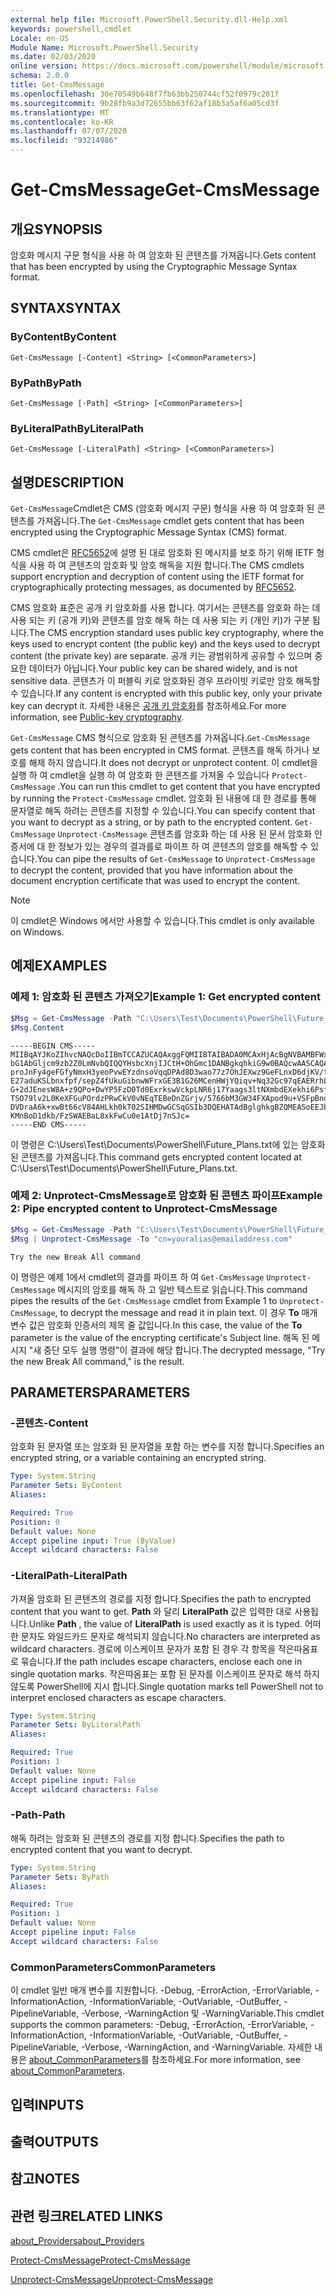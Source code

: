```yaml
---
external help file: Microsoft.PowerShell.Security.dll-Help.xml
keywords: powershell,cmdlet
Locale: en-US
Module Name: Microsoft.PowerShell.Security
ms.date: 02/03/2020
online version: https://docs.microsoft.com/powershell/module/microsoft.powershell.security/get-cmsmessage?view=powershell-6&WT.mc_id=ps-gethelp
schema: 2.0.0
title: Get-CmsMessage
ms.openlocfilehash: 30e70549b648f7fb63bb250744cf52f0979c201f
ms.sourcegitcommit: 9b28fb9a3d72655bb63f62af18b3a5af6a05cd3f
ms.translationtype: MT
ms.contentlocale: ko-KR
ms.lasthandoff: 07/07/2020
ms.locfileid: "93214986"
---
```

# <span data-ttu-id="a8c7e-103">Get-CmsMessage</span><span class="sxs-lookup"><span data-stu-id="a8c7e-103">Get-CmsMessage</span></span>

## <span data-ttu-id="a8c7e-104">개요</span><span class="sxs-lookup"><span data-stu-id="a8c7e-104">SYNOPSIS</span></span>
<span data-ttu-id="a8c7e-105">암호화 메시지 구문 형식을 사용 하 여 암호화 된 콘텐츠를 가져옵니다.</span><span class="sxs-lookup"><span data-stu-id="a8c7e-105">Gets content that has been encrypted by using the Cryptographic Message Syntax format.</span></span>

## <span data-ttu-id="a8c7e-106">SYNTAX</span><span class="sxs-lookup"><span data-stu-id="a8c7e-106">SYNTAX</span></span>

### <span data-ttu-id="a8c7e-107">ByContent</span><span class="sxs-lookup"><span data-stu-id="a8c7e-107">ByContent</span></span>

```
Get-CmsMessage [-Content] <String> [<CommonParameters>]
```

### <span data-ttu-id="a8c7e-108">ByPath</span><span class="sxs-lookup"><span data-stu-id="a8c7e-108">ByPath</span></span>

```
Get-CmsMessage [-Path] <String> [<CommonParameters>]
```

### <span data-ttu-id="a8c7e-109">ByLiteralPath</span><span class="sxs-lookup"><span data-stu-id="a8c7e-109">ByLiteralPath</span></span>

```
Get-CmsMessage [-LiteralPath] <String> [<CommonParameters>]
```

## <span data-ttu-id="a8c7e-110">설명</span><span class="sxs-lookup"><span data-stu-id="a8c7e-110">DESCRIPTION</span></span>

<span data-ttu-id="a8c7e-111">`Get-CmsMessage`Cmdlet은 CMS (암호화 메시지 구문) 형식을 사용 하 여 암호화 된 콘텐츠를 가져옵니다.</span><span class="sxs-lookup"><span data-stu-id="a8c7e-111">The `Get-CmsMessage` cmdlet gets content that has been encrypted using the Cryptographic Message Syntax (CMS) format.</span></span>

<span data-ttu-id="a8c7e-112">CMS cmdlet은 [RFC5652](https://tools.ietf.org/html/rfc5652)에 설명 된 대로 암호화 된 메시지를 보호 하기 위해 IETF 형식을 사용 하 여 콘텐츠의 암호화 및 암호 해독을 지원 합니다.</span><span class="sxs-lookup"><span data-stu-id="a8c7e-112">The CMS cmdlets support encryption and decryption of content using the IETF format for cryptographically protecting messages, as documented by [RFC5652](https://tools.ietf.org/html/rfc5652).</span></span>

<span data-ttu-id="a8c7e-113">CMS 암호화 표준은 공개 키 암호화를 사용 합니다. 여기서는 콘텐츠를 암호화 하는 데 사용 되는 키 (공개 키)와 콘텐츠를 암호 해독 하는 데 사용 되는 키 (개인 키)가 구분 됩니다.</span><span class="sxs-lookup"><span data-stu-id="a8c7e-113">The CMS encryption standard uses public key cryptography, where the keys used to encrypt content (the public key) and the keys used to decrypt content (the private key) are separate.</span></span> <span data-ttu-id="a8c7e-114">공개 키는 광범위하게 공유할 수 있으며 중요한 데이터가 아닙니다.</span><span class="sxs-lookup"><span data-stu-id="a8c7e-114">Your public key can be shared widely, and is not sensitive data.</span></span> <span data-ttu-id="a8c7e-115">콘텐츠가 이 퍼블릭 키로 암호화된 경우 프라이빗 키로만 암호 해독할 수 있습니다.</span><span class="sxs-lookup"><span data-stu-id="a8c7e-115">If any content is encrypted with this public key, only your private key can decrypt it.</span></span> <span data-ttu-id="a8c7e-116">자세한 내용은 [공개 키 암호화](https://en.wikipedia.org/wiki/Public-key_cryptography)를 참조하세요.</span><span class="sxs-lookup"><span data-stu-id="a8c7e-116">For more information, see [Public-key cryptography](https://en.wikipedia.org/wiki/Public-key_cryptography).</span></span>

<span data-ttu-id="a8c7e-117">`Get-CmsMessage` CMS 형식으로 암호화 된 콘텐츠를 가져옵니다.</span><span class="sxs-lookup"><span data-stu-id="a8c7e-117">`Get-CmsMessage` gets content that has been encrypted in CMS format.</span></span> <span data-ttu-id="a8c7e-118">콘텐츠를 해독 하거나 보호를 해제 하지 않습니다.</span><span class="sxs-lookup"><span data-stu-id="a8c7e-118">It does not decrypt or unprotect content.</span></span> <span data-ttu-id="a8c7e-119">이 cmdlet을 실행 하 여 cmdlet을 실행 하 여 암호화 한 콘텐츠를 가져올 수 있습니다 `Protect-CmsMessage` .</span><span class="sxs-lookup"><span data-stu-id="a8c7e-119">You can run this cmdlet to get content that you have encrypted by running the `Protect-CmsMessage` cmdlet.</span></span> <span data-ttu-id="a8c7e-120">암호화 된 내용에 대 한 경로를 통해 문자열로 해독 하려는 콘텐츠를 지정할 수 있습니다.</span><span class="sxs-lookup"><span data-stu-id="a8c7e-120">You can specify content that you want to decrypt as a string, or by path to the encrypted content.</span></span> <span data-ttu-id="a8c7e-121">`Get-CmsMessage` `Unprotect-CmsMessage` 콘텐츠를 암호화 하는 데 사용 된 문서 암호화 인증서에 대 한 정보가 있는 경우의 결과를로 파이프 하 여 콘텐츠의 암호를 해독할 수 있습니다.</span><span class="sxs-lookup"><span data-stu-id="a8c7e-121">You can pipe the results of `Get-CmsMessage` to `Unprotect-CmsMessage` to decrypt the content, provided that you have information about the document encryption certificate that was used to encrypt the content.</span></span>

> [!NOTE]
> <span data-ttu-id="a8c7e-122">이 cmdlet은 Windows 에서만 사용할 수 있습니다.</span><span class="sxs-lookup"><span data-stu-id="a8c7e-122">This cmdlet is only available on Windows.</span></span>

## <span data-ttu-id="a8c7e-123">예제</span><span class="sxs-lookup"><span data-stu-id="a8c7e-123">EXAMPLES</span></span>

### <span data-ttu-id="a8c7e-124">예제 1: 암호화 된 콘텐츠 가져오기</span><span class="sxs-lookup"><span data-stu-id="a8c7e-124">Example 1: Get encrypted content</span></span>

```powershell
$Msg = Get-CmsMessage -Path "C:\Users\Test\Documents\PowerShell\Future_Plans.txt"
$Msg.Content
```

```Output
-----BEGIN CMS-----
MIIBqAYJKoZIhvcNAQcDoIIBmTCCAZUCAQAxggFQMIIBTAIBADA0MCAxHjAcBgNVBAMBFWxlZWhv
bG1AbGljcm9zb2Z0LmNvbQIQQYHsbcXnjIJCtH+OhGmc1DANBgkqhkiG9w0BAQcwAASCAQAnkFHM
proJnFy4geFGfyNmxH3yeoPvwEYzdnsoVqqDPAd8D3wao77z7OhJEXwz9GeFLnxD6djKV/tF4PxR
E27aduKSLbnxfpf/sepZ4fUkuGibnwWFrxGE3B1G26MCenHWjYQiqv+Nq32Gc97qEAERrhLv6S4R
G+2dJEnesW8A+z9QPo+DwYP5FzD0Td0ExrkswVckpLNR6j17Yaags3ltNXmbdEXekhi6Psf2MLMP
TSO79lv2L0KeXFGuPOrdzPRwCkV0vNEqTEBeDnZGrjv/5766bM3GW34FXApod9u+VSFpBnqVOCBA
DVDraA6k+xwBt66cV84AHLkh0kT02SIHMDwGCSqGSIb3DQEHATAdBglghkgBZQMEASoEEJbJaiRl
KMnBoD1dkb/FzSWAEBaL8xkFwCu0e1AtDj7nSJc=
-----END CMS-----
```

<span data-ttu-id="a8c7e-125">이 명령은 C:\Users\Test\Documents\PowerShell\Future_Plans.txt에 있는 암호화 된 콘텐츠를 가져옵니다.</span><span class="sxs-lookup"><span data-stu-id="a8c7e-125">This command gets encrypted content located at C:\Users\Test\Documents\PowerShell\Future_Plans.txt.</span></span>

### <span data-ttu-id="a8c7e-126">예제 2: Unprotect-CmsMessage로 암호화 된 콘텐츠 파이프</span><span class="sxs-lookup"><span data-stu-id="a8c7e-126">Example 2: Pipe encrypted content to Unprotect-CmsMessage</span></span>

```powershell
$Msg = Get-CmsMessage -Path "C:\Users\Test\Documents\PowerShell\Future_Plans.txt"
$Msg | Unprotect-CmsMessage -To "cn=youralias@emailaddress.com"
```

```Output
Try the new Break All command
```

<span data-ttu-id="a8c7e-127">이 명령은 예제 1에서 cmdlet의 결과를 파이프 하 여 `Get-CmsMessage` `Unprotect-CmsMessage` 메시지의 암호를 해독 하 고 일반 텍스트로 읽습니다.</span><span class="sxs-lookup"><span data-stu-id="a8c7e-127">This command pipes the results of the `Get-CmsMessage` cmdlet from Example 1 to `Unprotect-CmsMessage`, to decrypt the message and read it in plain text.</span></span> <span data-ttu-id="a8c7e-128">이 경우 **To** 매개 변수 값은 암호화 인증서의 제목 줄 값입니다.</span><span class="sxs-lookup"><span data-stu-id="a8c7e-128">In this case, the value of the **To** parameter is the value of the encrypting certificate's Subject line.</span></span> <span data-ttu-id="a8c7e-129">해독 된 메시지 "새 중단 모두 실행 명령"이 결과에 해당 합니다.</span><span class="sxs-lookup"><span data-stu-id="a8c7e-129">The decrypted message, "Try the new Break All command," is the result.</span></span>

## <span data-ttu-id="a8c7e-130">PARAMETERS</span><span class="sxs-lookup"><span data-stu-id="a8c7e-130">PARAMETERS</span></span>

### <span data-ttu-id="a8c7e-131">-콘텐츠</span><span class="sxs-lookup"><span data-stu-id="a8c7e-131">-Content</span></span>

<span data-ttu-id="a8c7e-132">암호화 된 문자열 또는 암호화 된 문자열을 포함 하는 변수를 지정 합니다.</span><span class="sxs-lookup"><span data-stu-id="a8c7e-132">Specifies an encrypted string, or a variable containing an encrypted string.</span></span>

```yaml
Type: System.String
Parameter Sets: ByContent
Aliases:

Required: True
Position: 0
Default value: None
Accept pipeline input: True (ByValue)
Accept wildcard characters: False
```

### <span data-ttu-id="a8c7e-133">-LiteralPath</span><span class="sxs-lookup"><span data-stu-id="a8c7e-133">-LiteralPath</span></span>

<span data-ttu-id="a8c7e-134">가져올 암호화 된 콘텐츠의 경로를 지정 합니다.</span><span class="sxs-lookup"><span data-stu-id="a8c7e-134">Specifies the path to encrypted content that you want to get.</span></span> <span data-ttu-id="a8c7e-135">**Path** 와 달리 **LiteralPath** 값은 입력한 대로 사용됩니다.</span><span class="sxs-lookup"><span data-stu-id="a8c7e-135">Unlike **Path** , the value of **LiteralPath** is used exactly as it is typed.</span></span> <span data-ttu-id="a8c7e-136">어떠한 문자도 와일드카드 문자로 해석되지 않습니다.</span><span class="sxs-lookup"><span data-stu-id="a8c7e-136">No characters are interpreted as wildcard characters.</span></span> <span data-ttu-id="a8c7e-137">경로에 이스케이프 문자가 포함 된 경우 각 항목을 작은따옴표로 묶습니다.</span><span class="sxs-lookup"><span data-stu-id="a8c7e-137">If the path includes escape characters, enclose each one in single quotation marks.</span></span>
<span data-ttu-id="a8c7e-138">작은따옴표는 포함 된 문자를 이스케이프 문자로 해석 하지 않도록 PowerShell에 지시 합니다.</span><span class="sxs-lookup"><span data-stu-id="a8c7e-138">Single quotation marks tell PowerShell not to interpret enclosed characters as escape characters.</span></span>

```yaml
Type: System.String
Parameter Sets: ByLiteralPath
Aliases:

Required: True
Position: 1
Default value: None
Accept pipeline input: False
Accept wildcard characters: False
```

### <span data-ttu-id="a8c7e-139">-Path</span><span class="sxs-lookup"><span data-stu-id="a8c7e-139">-Path</span></span>

<span data-ttu-id="a8c7e-140">해독 하려는 암호화 된 콘텐츠의 경로를 지정 합니다.</span><span class="sxs-lookup"><span data-stu-id="a8c7e-140">Specifies the path to encrypted content that you want to decrypt.</span></span>

```yaml
Type: System.String
Parameter Sets: ByPath
Aliases:

Required: True
Position: 1
Default value: None
Accept pipeline input: False
Accept wildcard characters: False
```

### <span data-ttu-id="a8c7e-141">CommonParameters</span><span class="sxs-lookup"><span data-stu-id="a8c7e-141">CommonParameters</span></span>

<span data-ttu-id="a8c7e-142">이 cmdlet 일반 매개 변수를 지원합니다. -Debug, -ErrorAction, -ErrorVariable, -InformationAction, -InformationVariable, -OutVariable, -OutBuffer, -PipelineVariable, -Verbose, -WarningAction 및 -WarningVariable.</span><span class="sxs-lookup"><span data-stu-id="a8c7e-142">This cmdlet supports the common parameters: -Debug, -ErrorAction, -ErrorVariable, -InformationAction, -InformationVariable, -OutVariable, -OutBuffer, -PipelineVariable, -Verbose, -WarningAction, and -WarningVariable.</span></span> <span data-ttu-id="a8c7e-143">자세한 내용은 [about_CommonParameters](https://go.microsoft.com/fwlink/?LinkID=113216)를 참조하세요.</span><span class="sxs-lookup"><span data-stu-id="a8c7e-143">For more information, see [about_CommonParameters](https://go.microsoft.com/fwlink/?LinkID=113216).</span></span>

## <span data-ttu-id="a8c7e-144">입력</span><span class="sxs-lookup"><span data-stu-id="a8c7e-144">INPUTS</span></span>

## <span data-ttu-id="a8c7e-145">출력</span><span class="sxs-lookup"><span data-stu-id="a8c7e-145">OUTPUTS</span></span>

## <span data-ttu-id="a8c7e-146">참고</span><span class="sxs-lookup"><span data-stu-id="a8c7e-146">NOTES</span></span>

## <span data-ttu-id="a8c7e-147">관련 링크</span><span class="sxs-lookup"><span data-stu-id="a8c7e-147">RELATED LINKS</span></span>

[<span data-ttu-id="a8c7e-148">about_Providers</span><span class="sxs-lookup"><span data-stu-id="a8c7e-148">about_Providers</span></span>](../Microsoft.PowerShell.Core/About/about_Providers.md)

[<span data-ttu-id="a8c7e-149">Protect-CmsMessage</span><span class="sxs-lookup"><span data-stu-id="a8c7e-149">Protect-CmsMessage</span></span>](Protect-CmsMessage.md)

[<span data-ttu-id="a8c7e-150">Unprotect-CmsMessage</span><span class="sxs-lookup"><span data-stu-id="a8c7e-150">Unprotect-CmsMessage</span></span>](Unprotect-CmsMessage.md)

